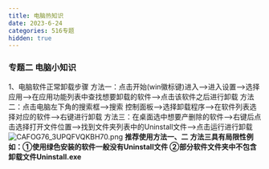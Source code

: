 ```yaml
---
title: 电脑热知识
date: 2023-6-24
categories: 516专题
hidden: true
---
```


### 专题二 电脑小知识

1、电脑软件正常卸载步骤
方法一：点击开始(win徽标键)进入——>进入设置——>选择应用——>在应用功能列表中查找想要卸载的软件——>点击该软件之后进行卸载
方法二：点击电脑左下角的搜索框——>搜索 控制面板——>选择卸载程序——>在软件列表选择对应的软件——>右键进行卸载
方法三：在桌面选中想要产删除的软件——>右键后点击选择打开文件位置——>找到文件夹列表中的Uninstall文件——>点击运行进行卸载
![CAFOG76_3UPQFVQKBH70.png](https://cdnjson.com/images/2023/06/26/CAFOG76_3UPQFVQKBH70.png)
**推荐使用方法一、二**
**方法三具有局限性例如：①使用绿色安装的软件一般没有Uninstall文件 ②部分软件文件夹中不包含卸载文件Uninstall.exe**

